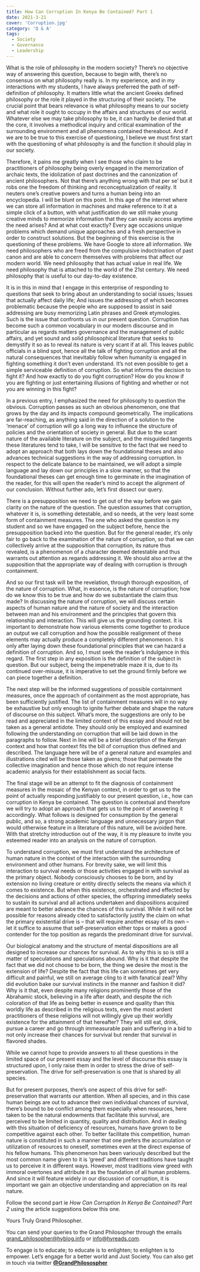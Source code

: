 ```yaml
---
title: How Can Corruption In Kenya Be Contained? Part 1
date: 2021-3-21
cover: 'Corruption.jpg'
category: 'Q & A'
tags:
  - Society
  - Governance
  - Leadership
---
```


What is the role of philosophy in the modern society? There’s no objective way of answering this question, because to begin with, there’s no consensus on what philosophy really is. In my experience, and in my interactions with my students, I have always preferred the path of self-definition of philosophy. It matters little what the ancient Greeks defined philosophy or the role it played in the structuring of their society. The crucial point that bears relevance is what philosophy means to our society and what role it ought to occupy in the affairs and structures of our world. Whatever else we may take philosophy to be, it can hardly be denied that at the core, it involves a methodical inquiry and critical examination of the surrounding environment and all phenomena contained thereabout. And if we are to be true to this exercise of questioning, I believe we must first start with the questioning of what philosophy is and the function it should play in our society.

Therefore, it pains me greatly when I see those who claim to be practitioners of philosophy being overly engaged in the memorization of archaic texts, the idolization of past doctrines and the canonization of ancient philosophers. Not that there’s anything wrong with that per se’ but it robs one the freedom of thinking and reconceptualization of reality. It neuters one’s creative powers and turns a human being into an encyclopedia. I will be blunt on this point. In this age of the internet where we can store all information in machines and make reference to it at a simple click of a button, with what justification do we still make young creative minds to memorize information that they can easily access anytime the need arises? And at what cost exactly? Every age occasions unique problems which demand unique approaches and a fresh perspective in order to construct solutions. But the beginning of this exercise is the questioning of these problems. We have Google to store all information. We need philosophers who are freed from the compulsive indoctrination of past canon and are able to concern themselves with problems that affect our modern world. We need philosophy that has actual value in real life. We need philosophy that is attached to the world of the 21st century. We need philosophy that is useful to our day-to-day existence.

It is in this in mind that I engage in this enterprise of responding to questions that seek to bring about an understanding to social issues; Issues that actually affect daily life; And issues the addressing of which becomes problematic because the people who are supposed to assist in said addressing are busy memorizing Latin phrases and Greek etymologies. Such is the issue that confronts us in our present question. Corruption has become such a common vocabulary in our modern discourse and in particular as regards matters governance and the management of public affairs, and yet sound and solid philosophical literature that seeks to demystify it so as to reveal its nature is very scant if at all. This leaves public officials in a blind spot, hence all the talk of fighting corruption and all the natural consequences that inevitably follow when humanity is engaged in fighting something it don’t even understand. It’s not even possible to get a simple serviceable definition of corruption. So what informs the decision to fight it? And how exactly to do you fight corruption? How do you know if you are fighting or just entertaining illusions of fighting and whether or not you are winning in this fight?

In a previous entry, I emphasized the need for philosophy to question the obvious. Corruption passes as such an obvious phenomenon, one that grows by the day and its impacts compound geometrically. The implications are far-reaching, as anything said in the direction of a solution to the ‘menace’ of corruption will go a long way to influence the structure of policies and the orientation of society in general. But due to the scant nature of the available literature on the subject, and the misguided tangents these literatures tend to take, I will be sensitive to the fact that we need to adopt an approach that both lays down the foundational theses and also advances technical suggestions in the way of addressing corruption. In respect to the delicate balance to be maintained, we will adopt a simple language and lay down our principles in a slow manner, so that the foundational theses can get enough time to germinate in the imagination of the reader, for this will open the reader’s mind to accept the alignment of our conclusion. Without further ado, let’s first dissect our query.

There is a presupposition we need to get out of the way before we gain clarity on the nature of the question. The question assumes that corruption, whatever it is, is something detestable, and so needs, at the very least some form of containment measures. The one who asked the question is my student and so we have engaged on the subject before, hence the presupposition backed into the question. But for the general reader, it’s only fair to go back to the examination of the nature of corruption, so that we can collectively arrive at the supposition that corruption, its nature thus revealed, is a phenomenon of a character deemed detestable and thus warrants out attention as regards addressing it. We should also arrive at the supposition that the appropriate way of dealing with corruption is through containment.

And so our first task will be the revelation, through thorough exposition, of the nature of corruption. What, in essence, is the nature of corruption; how do we know this to be true and how do we substantiate the claim thus made? In discussing the nature of corruption, we will discuss certain aspects of human nature and the nature of society and the interaction between man and his environment and the principles that govern this relationship and interaction. This will give us the grounding context. It is important to demonstrate how various elements come together to produce an output we call corruption and how the possible realignment of these elements may actually produce a completely different phenomenon. It is only after laying down these foundational principles that we can hazard a definition of corruption. And so, I must seek the reader’s indulgence in this regard. The first step in any exposition is the definition of the subject in question. But our subject, being the impenetrable maze it is, due to its continued over-misuse, it is imperative to set the ground firmly before we can piece together a definition.

The next step will be the informed suggestions of possible containment measures, once the approach of containment as the most appropriate, has been sufficiently justified. The list of containment measures will in no way be exhaustive but only enough to ignite further debate and shape the nature of discourse on this subject. What’s more, the suggestions are only to be read and appreciated in the limited context of this essay and should not be taken as a general antidote. They should only be employed and examined following the understanding on corruption that will be laid down in the paragraphs to follow.
Next in line will be a brief description of the Kenyan context and how that context fits the bill of corruption thus defined and described. The language here will be of a general nature and examples and illustrations cited will be those taken as givens; those that permeate the collective imagination and hence those which do not require intense academic analysis for their establishment as social facts.

The final stage will be an attempt to fit the diagnosis of containment measures in the mosaic of the Kenyan context, in order to get us to the point of actually responding justifiably to our present question, i.e., how can corruption in Kenya be contained. The question is contextual and therefore we will try to adopt an approach that gets us to the point of answering it accordingly. What follows is designed for consumption by the general public, and so, a strong academic language and unnecessary jargon that would otherwise feature in a literature of this nature, will be avoided here. With that stretchy introduction out of the way, it is my pleasure to invite you esteemed reader into an analysis on the nature of corruption.

To understand corruption, we must first understand the architecture of human nature in the context of the interaction with the surrounding environment and other humans. For brevity sake, we will limit this interaction to survival needs or those activities engaged in with survival as the primary object. Nobody consciously chooses to be born, and by extension no living creature or entity directly selects the means via which it comes to existence. But when this existence, orchestrated and effected by the decisions and actions of other species, the offspring immediately seeks to sustain its survival and all actions undertaken and dispositions acquired are meant to better advance the chances of this survival. While it will not be possible for reasons already cited to satisfactorily justify the claim on what the primary existential drive is – that will require another essay of its own – let it suffice to assume that self-preservation either tops or makes a good contender for the top position as regards the predominant drive for survival.

Our biological anatomy and the structure of mental dispositions are all designed to increase our chances for survival. As to why this is so is still a matter of speculations and speculations abound. Why is it that despite the fact that we did not choose to be born, the thing we desire the most is the extension of life? Despite the fact that this life can sometimes get very difficult and painful, we still on average cling to it with fanatical zeal? Why did evolution bake our survival instincts in the manner and fashion it did? Why is it that, even despite many religions prominently those of the Abrahamic stock, believing in a life after death, and despite the rich coloration of that life as being better in essence and quality than this worldly life as described in the religious texts, even the most ardent practitioners of these religions will not willingly give up their worldly existence for the attainment of that hereafter? They will still eat, drink, pursue a career and go through immeasurable pain and suffering in a bid to not only increase their chances for survival but render that survival in flavored shades.

While we cannot hope to provide answers to all these questions in the limited space of our present essay and the level of discourse this essay is structured upon, I only raise them in order to stress the drive of self-preservation. The drive for self-preservation is one that is shared by all species.

But for present purposes, there’s one aspect of this drive for self-preservation that warrants our attention. When all species, and in this case human beings are out to advance their own individual chances of survival, there’s bound to be conflict among them especially when resources, here taken to be the natural endowments that facilitate this survival, are perceived to be limited in quantity, quality and distribution. And in dealing with this situation of deficiency of resources, humans have grown to be competitive against each other. To better facilitate this competition, human nature is constituted in such a manner that one prefers the accumulation or utilization of resources to oneself, sometimes even at the direct expense of his fellow humans. This phenomenon has been variously described but the most common name given to it is ‘greed’ and different traditions have taught us to perceive it in different ways. However, most traditions view greed with immoral overtones and attribute it as the foundation of all human problems. And since it will feature widely in our discussion of corruption, it is important we gain an objective understanding and appreciation on its real nature.

Follow the second part ie _How Can Corruption In Kenya Be Contained? Part 2_ using the article suggestions below this one.

Yours Truly
Grand Philosopher.

You can send your queries to the Grand Philosopher through the emails [grand_philosopher@hyblog.info](mailto:grand_philosopher@hyblog.info) or [info@hyreads.com](mailto:info@hyreads.com).<br>

To engage is to educate; to educate is to enlighten; to enlighten is to empower. Let’s engage for a better world and Just Society. You can also get in touch via twitter **[@GrandPhilosospher](https://twitter.com/GranPhilosopher)**
